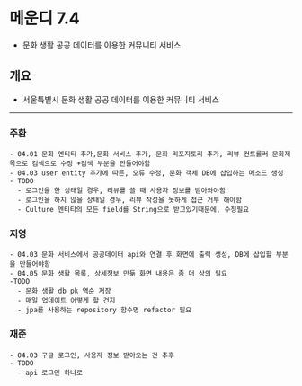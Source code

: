 # 메운디 7.4

- 문화 생활 공공 데이터를 이용한 커뮤니티 서비스
## 개요
- 서울특별시 문화 생활 공공 데이터를 이용한 커뮤니티 서비스

---

### 주환
```
- 04.01 문화 엔티티 추가,문화 서비스 추가, 문화 리포지토리 추가, 리뷰 컨트롤러 문화제목으로 검색으로 수정 +검색 부분을 만들어야함
- 04.03 user entity 추가에 따른, 오류 수정, 문화 객체 DB에 삽입하는 메소드 생성
- TODO
  - 로그인을 한 상태일 경우, 리뷰를 쓸 때 사용자 정보를 받아와야함
  - 로그인을 하지 않을 상태일 경우, 리뷰 작성을 못하게 접근 거부 해야함
  - Culture 엔티티의 모든 field를 String으로 받고있기때문에, 수정필요
```

### 지영
```
- 04.03 문화 서비스에서 공공데이터 api와 연결 후 화면에 출력 생성, DB에 삽입할 부분을 만들어야함
- 04.05 문화 생활 목록, 상세정보 만듦 화면 내용은 좀 더 상의 필요
-TODO
  - 문화 생활 db pk 역순 저장
  - 매일 업데이트 어떻게 할 건지
  - jpa를 사용하는 repository 함수명 refactor 필요
```

### 재준
```
- 04.03 구글 로그인, 사용자 정보 받아오는 건 추후
- TODO
  - api 로그인 하나로 
```
